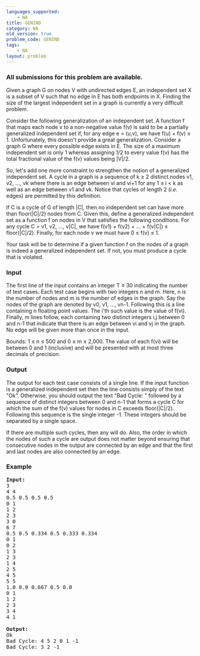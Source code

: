 ```yaml
---
languages_supported:
    - NA
title: GENIND
category: NA
old_version: true
problem_code: GENIND
tags:
    - NA
layout: problem
---
```

###  All submissions for this problem are available. 

Given a graph G on nodes V with undirected edges E, an independent set X is a subset of V such that no edge in E has both endpoints in X. Finding the size of the largest independent set in a graph is currently a very difficult problem.

Consider the following generalization of an independent set. A function f that maps each node v to a non-negative value f(v) is said to be a partially generalized independent set if, for any edge e = (u,v), we have f(u) + f(v) ≤ 1. Unfortunately, this doesn't provide a great generalization. Consider a graph G where every possible edge exists in E. The size of a maximum independent set is only 1 whereas assigning 1/2 to every value f(v) has the total fractional value of the f(v) values being |V|/2.

So, let's add one more constraint to strengthen the notion of a generalized independent set. A cycle in a graph is a sequence of k ≥ 2 distinct nodes v1, v2, ..., vk where there is an edge between vi and vi+1 for any 1 ≤ i &lt; k as well as an edge between v1 and vk. Notice that cycles of length 2 (*i.e.* edges) are permitted by this definition.

If C is a cycle of G of length |C|, then no independent set can have more than floor(|C|/2) nodes from C. Given this, define a generalized independent set as a function f on nodes in V that satisfies the following conditions. For any cycle C = v1, v2, ..., v|C|, we have f(v1) + f(v2) + ... + f(v|C|) ≤ floor(|C|/2). Finally, for each node v we must have 0 ≤ f(v) ≤ 1.

Your task will be to determine if a given function f on the nodes of a graph is indeed a generalized independent set. If not, you must produce a cycle that is violated.

### Input

The first line of the input contains an integer T ≤ 30 indicating the number of test cases. Each test case begins with two integers n and m. Here, n is the number of nodes and m is the number of edges in the graph. Say the nodes of the graph are denoted by v0, v1, ..., vn-1. Following this is a line containing n floating point values. The i'th such value is the value of f(vi). Finally, m lines follow, each containing two distinct integers i,j between 0 and n-1 that indicate that there is an edge between vi and vj in the graph. No edge will be given more than once in the input.

Bounds: 1 ≤ n ≤ 500 and 0 ≤ m ≤ 2,000. The value of each f(vi) will be between 0 and 1 (inclusive) and will be presented with at most three decimals of precision.

### Output

The output for each test case consists of a single line. If the input function is a generalized independent set then the line consists simply of the text "Ok". Otherwise, you should output the text "Bad Cycle: " followed by a sequence of distinct integers between 0 and n-1 that forms a cycle C for which the sum of the f(v) values for nodes in C exceeds floor(|C|/2). Following this sequence is the single integer -1. These integers should be separated by a single space.

If there are multiple such cycles, then any will do. Also, the order in which the nodes of such a cycle are output does not matter beyond ensuring that consecutive nodes in the output are connected by an edge and that the first and last nodes are also connected by an edge.

### Example

<pre>
<b>Input:</b>
3
4 4
0.5 0.5 0.5 0.5
0 1
1 2
2 3
3 0
6 7
0.5 0.5 0.334 0.5 0.333 0.334
0 1
0 2
1 3
2 3
1 4
2 5
4 5
5 5
1.0 0.0 0.667 0.5 0.0
0 1
1 2
2 3
3 4
4 1

<b>Output:</b>
Ok
Bad Cycle: 4 5 2 0 1 -1
Bad Cycle: 3 2 -1
</pre>